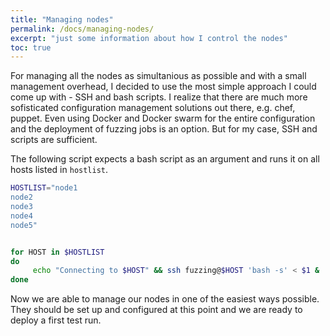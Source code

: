 ```yaml
---
title: "Managing nodes"
permalink: /docs/managing-nodes/
excerpt: "just some information about how I control the nodes"
toc: true
---
```


For managing all the nodes as simultanious as possible and with a small management overhead, I decided to use the most simple approach I could come up with - SSH and bash scripts. I realize that there are much more sofisticated configuration management solutions out there, e.g. chef, puppet. Even using Docker and Docker swarm for the entire configuration and the deployment of fuzzing jobs is an option. But for my case, SSH and scripts are sufficient.

The following script expects a bash script as an argument and runs it on all hosts listed in `hostlist`.

```bash
HOSTLIST="node1
node2
node3
node4
node5"


for HOST in $HOSTLIST
do
     echo "Connecting to $HOST" && ssh fuzzing@$HOST 'bash -s' < $1 &
done
``` 

Now we are able to manage our nodes in one of the easiest ways possible. They should be set up and configured at this point and we are ready to deploy a first test run.